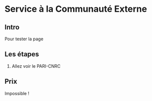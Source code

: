 # Service à la Communauté Externe

## Intro

Pour tester la page 

## Les étapes 

1. Allez voir le PARI-CNRC


## Prix

Impossible !
